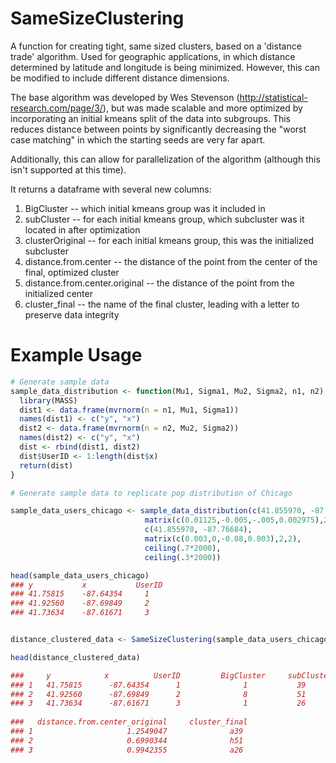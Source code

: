 # SameSizeClustering

A function for creating tight, same sized clusters, based on a 'distance trade' algorithm. 
Used for geographic applications, in which distance determined by latitude and longitude 
is being minimized. However, this can be modified to include different distance dimensions.

The base algorithm was developed by Wes Stevenson (http://statistical-research.com/page/3/), 
but was made scalable and more optimized by incorporating an initial kmeans split of the data
into subgroups. This reduces distance between points by significantly decreasing the "worst case matching"
in which the starting seeds are very far apart.

Additionally, this can allow for parallelization of the algorithm (although this isn't supported at this time).

It returns a dataframe with several new columns:
  1. BigCluster -- which initial kmeans group was it included in
  2. subCluster -- for each initial kmeans group, which subcluster was it located in after optimization
  3. clusterOriginal -- for each initial kmeans group, this was the initialized subcluster
  4. distance.from.center -- the distance of the point from the center of the final, optimized cluster
  5. distance.from.center.original -- the distance of the point from the initialized center
  6. cluster_final -- the name of the final cluster, leading with a letter to preserve data integrity

# Example Usage

```R
# Generate sample data
sample_data_distribution <- function(Mu1, Sigma1, Mu2, Sigma2, n1, n2) {
  library(MASS)
  dist1 <- data.frame(mvrnorm(n = n1, Mu1, Sigma1))
  names(dist1) <- c("y", "x")
  dist2 <- data.frame(mvrnorm(n = n2, Mu2, Sigma2))
  names(dist2) <- c("y", "x")
  dist <- rbind(dist1, dist2)
  dist$UserID <- 1:length(dist$x)
  return(dist)
}

# Generate sample data to replicate pop distribution of Chicago

sample_data_users_chicago <- sample_data_distribution(c(41.855970, -87.68684), 
                              matrix(c(0.01125,-0.005,-.005,0.002975),2,2), 
                              c(41.855970, -87.76684),
                              matrix(c(0.003,0,-0.08,0.003),2,2),
                              ceiling(.7*2000),
                              ceiling(.3*2000))

head(sample_data_users_chicago)
### y           x           UserID
### 41.75815    -87.64354     1
### 41.92560    -87.69849     2
### 41.73634    -87.61671     3


distance_clustered_data <- SameSizeClustering(sample_data_users_chicago)

head(distance_clustered_data)

###     y            x          UserID         BigCluster     subCluster      clusterOriginal    distance.from.center
### 1   41.75815      -87.64354      1              1           39               26                0.2726409
### 2   41.92560      -87.69849      2              8           51               77                0.2513240
### 3   41.73634      -87.61671      3              1           26               36                0.1123567
 
###   distance.from.center_original     cluster_final
### 1                     1.2549047              a39
### 2                     0.6990344              h51
### 3                     0.9942355              a26


```
